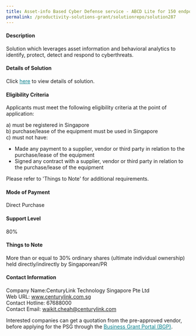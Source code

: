```yaml
---
title: Asset-info Based Cyber Defense service - ABCD Lite for 150 endpoints (for SMEs with 150 employees or more)
permalink: /productivity-solutions-grant/solutionrepo/solution287
---
```


#### Description

Solution which leverages asset information and behavioral analytics to identify, protect, detect and respond to cyberthreats.

#### Details of Solution

Click <a href='https://gb-assist-staging.netlify.app/images/psg/Desensitised_CENTURYLINK_20200076_Annex_3_Part_1.pdf' style='color:#037e8a'>here</a> to view details of solution.

#### Eligibility Criteria

Applicants must meet the following eligibility criteria at the point of application:

a) must be registered in Singapore <br>
b) purchase/lease of the equipment must be used in Singapore <br>
c) must not have:
- Made any payment to a supplier, vendor or third party in relation to the purchase/lease of the equipment
- Signed any contract with a supplier, vendor or third party in relation to the purchase/lease of the equipment

Please refer to 'Things to Note' for additional requirements.

#### Mode of Payment
Direct Purchase

#### Support Level
80%

#### Things to Note
More than or equal to 30% ordinary shares (ultimate individual ownership) held directly/indirectly by Singaporean/PR

#### Contact Information
Company Name:CenturyLink Technology Singapore Pte Ltd <br>Web URL: www.centurylink.com.sg <br>Contact Hotline: 67688000 <br>Contact Email: waikit.cheah@centurylink.com <br>

Interested companies can get a quotation from the pre-approved vendor, before applying for the PSG through the <a target='_blank' style='color:#037e8a' href='https://www.businessgrants.gov.sg/'>Business Grant Portal (BGP)</a>.
